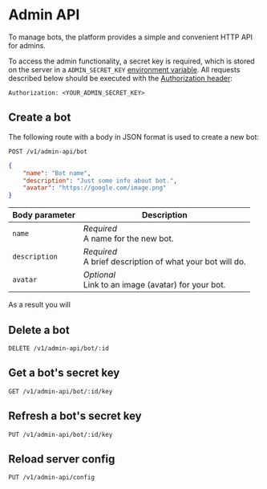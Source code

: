 # Admin API

To manage bots, the platform provides a simple and convenient HTTP API for admins.

To access the admin functionality, a secret key is required, which is stored on the server in a `ADMIN_SECRET_KEY` [environment variable](../configuration.md#environment-variables). All requests described below should be executed with the [Authorization header](https://developer.mozilla.org/en-US/docs/Web/HTTP/Headers/Authorization):

```nginx
Authorization: <YOUR_ADMIN_SECRET_KEY>
```

## Create a bot

The following route with a body in JSON format is used to create a new bot:

```nginx
POST /v1/admin-api/bot
```

```json
{
    "name": "Bot name",
    "description": "Just some info about bot.",
    "avatar": "https://google.com/image.png"
}
```

| Body parameter | Description                                                   |
| -------------- | ------------------------------------------------------------- |
| `name`         | _Required_ <br> A name for the new bot.                       |
| `description`  | _Required_ <br> A brief description of what your bot will do. |
| `avatar`       | _Optional_ <br> Link to an image (avatar) for your bot.       |

As a result you will

## Delete a bot

```nginx
DELETE /v1/admin-api/bot/:id
```

## Get a bot's secret key

```nginx
GET /v1/admin-api/bot/:id/key
```

## Refresh a bot's secret key

```nginx
PUT /v1/admin-api/bot/:id/key
```

## Reload server config

```nginx
PUT /v1/admin-api/config
```
